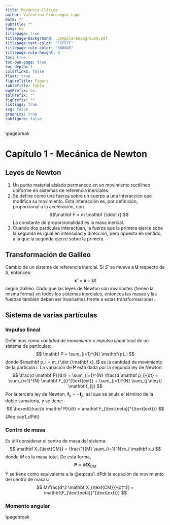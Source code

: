 ```yaml
---
title: Mecánica Clásica
author: Valentina Cincunegui Lupi
date: ""
subtitle: ""
lang: es
titlepage: true
titlepage-background: .compile/background.pdf
titlepage-text-color: "FFFFFF"
titlepage-rule-color: "360049"
titlepage-rule-height: 0
toc: true
toc-own-page: true
toc-depth: 1
colorlinks: false
float: true
figureTitle: Figura
tableTitle: Tabla
eqnPrefix: ec.
tblPrefix: ""
figPrefix: ""
listings: true
svg: false
graphics: true
subfigure: false
---
```



\pagebreak

# Capítulo 1 - Mecánica de Newton

## Leyes de Newton

1. Un punto material aislado permanece en un movimiento rectilíneo uniforme en sistemas de referencia inerciales.
2. Se define como una fuerza sobre un cuerpo a una interacción que modifica su movimiento. Esta interacción es, por definición, proporcional a la aceleración, con $$\mathbf F = m \mathbf {\ddot r}.$$ La constante de proporcionalidad es la masa inercial.
3. Cuando dos partículas interactúan, la fuerza que la primera ejerce sobe la segunda es igual en intensidad y dirección, pero opuesta en sentido, a la que la segunda ejerce sobre la primera.

## Transformación de Galileo

Cambio de un sistema de referencia inercial. Si $S'$ se mueve a $\mathbf U$ respecto de $S$, entonces:
$$
\mathbf x' = \mathbf x - \mathbf U t
$$
según Galileo. Dado que las leyes de Newton son invariantes (tienen la misma forma) en todos los sistemas inerciales, entonces las masas y las fuerzas también deben ser invariantes frente a estas transformaciones. 

## Sistema de varias partículas

### Impulso lineal

Definimos como *cantidad de movimiento* o *impulso lineal* total de un sistema de partículas:
$$
\mathbf P = \sum_{i=1}^{N} \mathbf{p}_i
$$
donde $\mathbf p_i = m_i \dot {\mathbf x}_i$ es la cantidad de movimiento de la partícula $i$. La variación de $\mathbf P$ está dada por la segunda ley de Newton:
$$
\frac{d \mathbf P}{d t} = \sum_{i=1}^{N} \frac{d \mathbf p_i}{dt} = \sum_{i=1}^{N} \mathbf F_{i}^{\text{ext}} + \sum_{i=1}^{N} \sum_{j \neq i} \mathbf f_{ij} 
$$
Por la tercera ley de Newton, $\mathbf f_{ij} = -\mathbf f_{ji}$, así que se anula el término de la doble sumatoria, y se tiene:
$$
\boxed{\frac{d \mathbf P}{dt} = \mathbf F_{\text{neta}}^{\text{ext}}}
$${#eq:cap1_dPdt}

### Centro de masa

Es útil considerar el centro de masa del sistema:
$$
\mathbf X_{\text{CM}} = \frac{1}{M} \sum_{i=1}^N  m_i \mathbf x_i
$$
donde $M$ es la masa total. De esta forma, 
$$
\mathbf P = M \mathbf X_{\text{CM}}
$$
Y se tiene como equivalente a la @eq:cap1_dPdt la ecuación de movimiento del centro de masas:
$$
M\frac{d^2 \mathbf X_{\text{CM}}}{dt^2} = \mathbf{F_{\text{neta}}^{\text{ext}}}
$$

### Momento angular



\pagebreak

